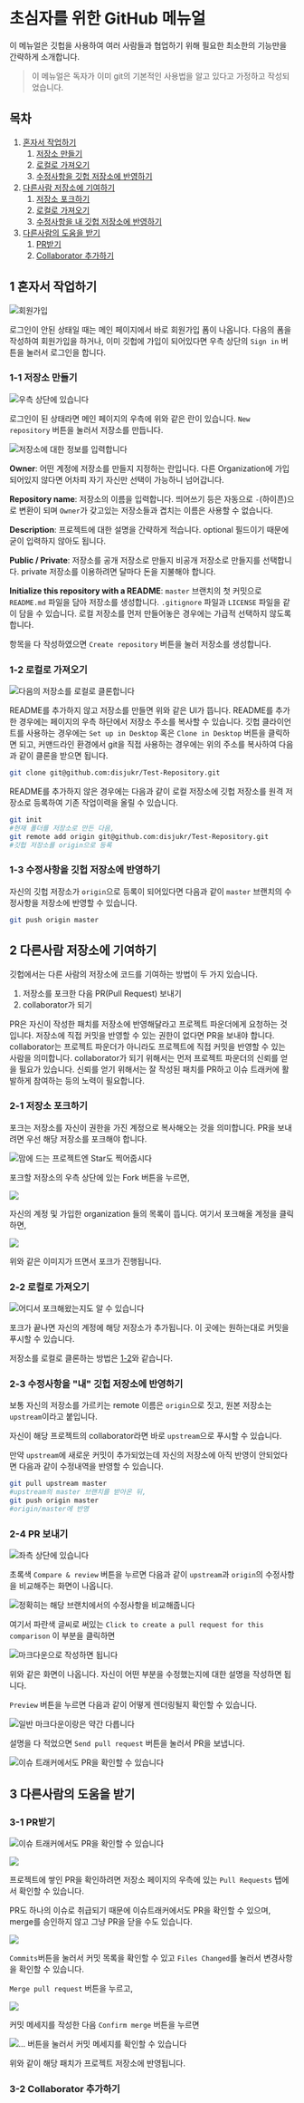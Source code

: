 초심자를 위한 GitHub 메뉴얼
===========================

 이 메뉴얼은 깃헙을 사용하여 여러 사람들과 협업하기 위해 필요한 최소한의
기능만을 간략하게 소개합니다.

> 이 메뉴얼은 독자가 이미 git의 기본적인 사용법을 알고 있다고 가정하고
> 작성되었습니다.


목차
----

1. [혼자서 작업하기](#1)
    1. [저장소 만들기](#1-1)
    2. [로컬로 가져오기](#1-2)
    3. [수정사항을 깃헙 저장소에 반영하기](#1-3)
2. [다른사람 저장소에 기여하기](#2)
    1. [저장소 포크하기](#2-1)
    2. [로컬로 가져오기](#2-2)
    3. [수정사항을 내 깃헙 저장소에 반영하기](#3-3)
3. [다른사람의 도움을 받기](#3)
    1. [PR받기](#3-1)
    2. [Collaborator 추가하기](#3-2)


1 혼자서 작업하기
-----------------
![회원가입](sign_up.png)

 로그인이 안된 상태일 때는 메인 페이지에서 바로 회원가입 폼이 나옵니다.
다음의 폼을 작성하여 회원가입을 하거나, 이미 깃헙에 가입이 되어있다면
우측 상단의 `Sign in` 버튼을 눌러서 로그인을 합니다.


### 1-1 저장소 만들기
![우측 상단에 있습니다](new_repo.png)

로그인이 된 상태라면 메인 페이지의 우측에 위와 같은 란이 있습니다.
`New repository` 버튼을 눌러서 저장소를 만듭니다.

![저장소에 대한 정보를 입력합니다](new_repo2.png)

__Owner__: 어떤 계정에 저장소를 만들지 지정하는 란입니다.
다른 Organization에 가입되어있지 않다면
어차피 자기 자신만 선택이 가능하니 넘어갑니다.

__Repository name__: 저장소의 이름을 입력합니다.
띄어쓰기 등은 자동으로 `-`(하이픈)으로 변환이 되며
`Owner`가 갖고있는 저장소들과 겹치는 이름은 사용할 수 없습니다.

__Description__: 프로젝트에 대한 설명을 간략하게 적습니다.
optional 필드이기 때문에 굳이 입력하지 않아도 됩니다.

__Public / Private__: 저장소를 공개 저장소로 만들지 비공개 저장소로 만들지를
선택합니다. private 저장소를 이용하려면 달마다 돈을 지불해야 합니다.

__Initialize this repository with a README__: `master` 브랜치의 첫 커밋으로
`README.md` 파일을 담아 저장소를 생성합니다. `.gitignore` 파일과 `LICENSE`
파일을 같이 담을 수 있습니다.
로컬 저장소를 먼저 만들어놓은 경우에는 가급적 선택하지 않도록 합니다.

항목을 다 작성하였으면 `Create repository` 버튼을 눌러 저장소를 생성합니다.


### 1-2 로컬로 가져오기

![다음의 저장소를 로컬로 클론합니다](clone_to_local.png)

README를 추가하지 않고 저장소를 만들면 위와 같은 UI가 뜹니다.
README를 추가한 경우에는 페이지의 우측 하단에서
저장소 주소를 복사할 수 있습니다.
깃헙 클라이언트를 사용하는 경우에는 `Set up in Desktop` 혹은
`Clone in Desktop` 버튼을 클릭하면 되고,
커맨드라인 환경에서 git을 직접 사용하는 경우에는 위의 주소를 복사하여
다음과 같이 클론을 받으면 됩니다.

```sh
git clone git@github.com:disjukr/Test-Repository.git
```

README를 추가하지 않은 경우에는 다음과 같이 로컬 저장소에 깃헙 저장소를
원격 저장소로 등록하여 기존 작업이력을 올릴 수 있습니다.

```sh
git init
#현재 폴더를 저장소로 만든 다음,
git remote add origin git@github.com:disjukr/Test-Repository.git
#깃헙 저장소를 origin으로 등록
```


### 1-3 수정사항을 깃헙 저장소에 반영하기

자신의 깃헙 저장소가 `origin`으로 등록이 되어있다면 다음과 같이
`master` 브랜치의 수정사항을 저장소에 반영할 수 있습니다.

```sh
git push origin master
```


2 다른사람 저장소에 기여하기
----------------------------
깃헙에서는 다른 사람의 저장소에 코드를 기여하는 방법이 두 가지 있습니다.

1. 저장소를 포크한 다음 PR(Pull Request) 보내기
2. collaborator가 되기

PR은 자신이 작성한 패치를 저장소에 반영해달라고
프로젝트 파운더에게 요청하는 것입니다.
저장소에 직접 커밋을 반영할 수 있는 권한이 없다면 PR을 보내야 합니다.
collaborator는 프로젝트 파운더가 아니라도 프로젝트에 직접
커밋을 반영할 수 있는 사람을 의미합니다.
collaborator가 되기 위해서는 먼저 프로젝트 파운더의
신뢰를 얻을 필요가 있습니다.
신뢰를 얻기 위해서는 잘 작성된 패치를 PR하고
이슈 트래커에 활발하게 참여하는 등의 노력이 필요합니다.


### 2-1 저장소 포크하기

포크는 저장소를 자신이 권한을 가진 계정으로 복사해오는 것을 의미합니다.
PR을 보내려면 우선 해당 저장소를 포크해야 합니다.

![맘에 드는 프로젝트엔 Star도 찍어줍시다](fork.png)

포크할 저장소의 우측 상단에 있는 Fork 버튼을 누르면,

![](fork2.png)

자신의 계정 및 가입한 organization 들의 목록이 뜹니다.
여기서 포크해올 계정을 클릭하면,

![](fork3.gif)

위와 같은 이미지가 뜨면서 포크가 진행됩니다.


### 2-2 로컬로 가져오기

![어디서 포크해왔는지도 알 수 있습니다](clone_to_my_local.png)

포크가 끝나면 자신의 계정에 해당 저장소가 추가됩니다.
이 곳에는 원하는대로 커밋을 푸시할 수 있습니다.

저장소를 로컬로 클론하는 방법은 [1-2](#1-2)와 같습니다.


### 2-3 수정사항을 "내" 깃헙 저장소에 반영하기

보통 자신의 저장소를 가르키는 remote 이름은 `origin`으로 짓고,
원본 저장소는 `upstream`이라고 붙입니다.

자신이 해당 프로젝트의 collaborator라면
바로 `upstream`으로 푸시할 수 있습니다.

만약 `upstream`에 새로운 커밋이 추가되었는데 자신의 저장소에
아직 반영이 안되었다면 다음과 같이 수정내역을 반영할 수 있습니다.
```sh
git pull upstream master
#upstream의 master 브랜치를 받아온 뒤,
git push origin master
#origin/master에 반영
```


### 2-4 PR 보내기

![좌측 상단에 있습니다](pr.png)

초록색 `Compare & review` 버튼을 누르면 다음과 같이
`upstream`과 `origin`의 수정사항을 비교해주는 화면이 나옵니다.

![정확히는 해당 브랜치에서의 수정사항을 비교해줍니다](pr2.png)

여기서 파란색 글씨로 써있는
`Click to create a pull request for this comparison` 이 부분을 클릭하면

![마크다운으로 작성하면 됩니다](pr3.png)

위와 같은 화면이 나옵니다.
자신이 어떤 부분을 수정했는지에 대한 설명을 작성하면 됩니다.

`Preview` 버튼을 누르면 다음과 같이 어떻게 렌더링될지 확인할 수 있습니다.

![일반 마크다운이랑은 약간 다릅니다](pr4.png)

설명을 다 적었으면 `Send pull request` 버튼을 눌러서 PR을 보냅니다.

![이슈 트래커에서도 PR을 확인할 수 있습니다](pr5.png)



3 다른사람의 도움을 받기
------------------------

### 3-1 PR받기

![이슈 트래커에서도 PR을 확인할 수 있습니다](receive_pr.png)

![](receive_pr2.png)

프로젝트에 쌓인 PR을 확인하려면 저장소 페이지의 우측에 있는
`Pull Requests` 탭에서 확인할 수 있습니다.

PR도 하나의 이슈로 취급되기 때문에 이슈트래커에서도 PR을 확인할 수 있으며,
merge를 승인하지 않고 그냥 PR을 닫을 수도 있습니다.

![](receive_pr3.png)

`Commits`버튼을 눌러서 커밋 목록을 확인할 수 있고
`Files Changed`를 눌러서 변경사항을 확인할 수 있습니다.

`Merge pull request` 버튼을 누르고,

![](receive_pr4.png)

커밋 메세지를 작성한 다음 `Confirm merge` 버튼을 누르면

![`...` 버튼을 눌러서 커밋 메세지를 확인할 수 있습니다](receive_pr5.png)

위와 같이 해당 패치가 프로젝트 저장소에 반영됩니다.


### 3-2 Collaborator 추가하기
